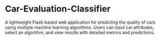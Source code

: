 # Car-Evaluation-Classifier
A lightweight Flask-based web application for predicting the quality of cars using multiple machine learning algorithms. Users can input car attributes, select an algorithm, and view results with detailed metrics and predictions.
